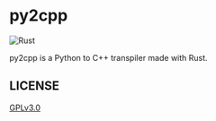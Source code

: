# py2cpp
![Rust](https://img.shields.io/badge/rust-E33616?style=for-the-badge&logo=rust&logoColor=white&labelColor=101010)

py2cpp is a Python to C++ transpiler made with Rust.

## LICENSE
[GPLv3.0](LICENSE)

